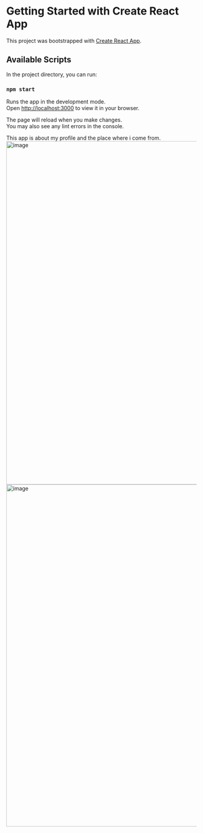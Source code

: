 # Getting Started with Create React App

This project was bootstrapped with [Create React App](https://github.com/facebook/create-react-app).

## Available Scripts

In the project directory, you can run:

### `npm start`

Runs the app in the development mode.\
Open [http://localhost:3000](http://localhost:3000) to view it in your browser.

The page will reload when you make changes.\
You may also see any lint errors in the console.

This app is about my profile and the place where i come from.
<img width="908" alt="image" src="https://user-images.githubusercontent.com/113097023/198520579-45a8b8c7-9997-4095-8eb0-22f8288e11b9.png">
<img width="905" alt="image" src="https://user-images.githubusercontent.com/113097023/198520650-08d080c2-7299-4dd0-97d8-5ca34d5170a8.png">
